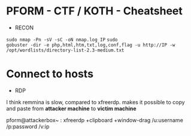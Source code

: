 # PFORM - CTF / KOTH - Cheatsheet

- RECON 

<code>sudo nmap -Pn -sV -sC -oN nmap.log IP</code>
<code>sudo gobuster -dir -e php,html,htm,txt,log,conf,flag -u http://IP -w /opt/wordlists/directory-list-2.3-medium.txt</code>

# Connect to hosts

- RDP

I think remmina is slow, compared to xfreerdp.
makes it possible to copy and paste from <b>attacker machine</b> to <b>victim machine</b>

pform@attackerbox~ : xfreerdp +clipboard +window-drag /u:username /p:password /v:ip
